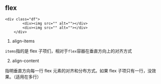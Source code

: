 ## flex

```
<div class="df">
        <div><img src="" alt=""></div>
        <div><img src="" alt=""></div>
    </div>
```

1. align-items

`items`指的是 flex 子项们，相对于`flex`容器在垂直方向上的对齐方式

2. align-content

指明垂直方向每一行 flex 元素的对齐和分布方式。如果 flex 子项只有一行，没效果。（适用在多行）

